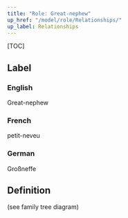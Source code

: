 ```yaml
---
title: "Role: Great-nephew"
up_href: "/model/role/Relationships/"
up_label: Relationships
---
```


[TOC]

## Label

### English
Great-nephew

### French
petit-neveu

### German
Großneffe

## Definition
(see family tree diagram)
